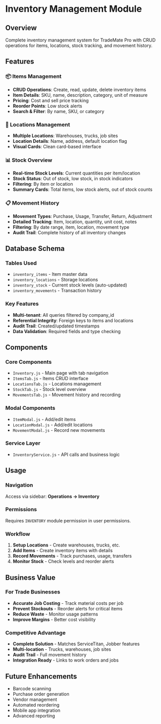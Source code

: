 # Inventory Management Module

## Overview
Complete inventory management system for TradeMate Pro with CRUD operations for items, locations, stock tracking, and movement history.

## Features

### 📦 Items Management
- **CRUD Operations**: Create, read, update, delete inventory items
- **Item Details**: SKU, name, description, category, unit of measure
- **Pricing**: Cost and sell price tracking
- **Reorder Points**: Low stock alerts
- **Search & Filter**: By name, SKU, or category

### 📍 Locations Management
- **Multiple Locations**: Warehouses, trucks, job sites
- **Location Details**: Name, address, default location flag
- **Visual Cards**: Clean card-based interface

### 📊 Stock Overview
- **Real-time Stock Levels**: Current quantities per item/location
- **Stock Status**: Out of stock, low stock, in stock indicators
- **Filtering**: By item or location
- **Summary Cards**: Total items, low stock alerts, out of stock counts

### 📋 Movement History
- **Movement Types**: Purchase, Usage, Transfer, Return, Adjustment
- **Detailed Tracking**: Item, location, quantity, unit cost, notes
- **Filtering**: By date range, item, location, movement type
- **Audit Trail**: Complete history of all inventory changes

## Database Schema

### Tables Used
- `inventory_items` - Item master data
- `inventory_locations` - Storage locations
- `inventory_stock` - Current stock levels (auto-updated)
- `inventory_movements` - Transaction history

### Key Features
- **Multi-tenant**: All queries filtered by company_id
- **Referential Integrity**: Foreign keys to items and locations
- **Audit Trail**: Created/updated timestamps
- **Data Validation**: Required fields and type checking

## Components

### Core Components
- `Inventory.js` - Main page with tab navigation
- `ItemsTab.js` - Items CRUD interface
- `LocationsTab.js` - Locations management
- `StockTab.js` - Stock level overview
- `MovementsTab.js` - Movement history and recording

### Modal Components
- `ItemModal.js` - Add/edit items
- `LocationModal.js` - Add/edit locations
- `MovementModal.js` - Record new movements

### Service Layer
- `InventoryService.js` - API calls and business logic

## Usage

### Navigation
Access via sidebar: **Operations → Inventory**

### Permissions
Requires `INVENTORY` module permission in user permissions.

### Workflow
1. **Setup Locations** - Create warehouses, trucks, etc.
2. **Add Items** - Create inventory items with details
3. **Record Movements** - Track purchases, usage, transfers
4. **Monitor Stock** - Check levels and reorder alerts

## Business Value

### For Trade Businesses
- **Accurate Job Costing** - Track material costs per job
- **Prevent Stockouts** - Reorder alerts for critical items
- **Reduce Waste** - Monitor usage patterns
- **Improve Margins** - Better cost visibility

### Competitive Advantage
- **Complete Solution** - Matches ServiceTitan, Jobber features
- **Multi-location** - Trucks, warehouses, job sites
- **Audit Trail** - Full movement history
- **Integration Ready** - Links to work orders and jobs

## Future Enhancements
- Barcode scanning
- Purchase order generation
- Vendor management
- Automated reordering
- Mobile app integration
- Advanced reporting
